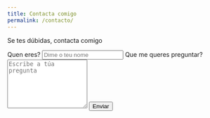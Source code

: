 ```yaml
---
title: Contacta comigo
permalink: /contacto/
---
```

Se tes dúbidas, contacta comigo

<form name="contact" method="POST" netlify>
    <label for="name">Quen eres?</label>
    <input type="text" name="name" id="name" autocomplete="name" placeholder="Dime o teu nome" required>
    <label for="message">Que me queres preguntar?</label>
    <textarea name="message" id="message" placeholder="Escribe a túa pregunta" rows="7" required></textarea>
    <button type="submit" name="submit">Enviar</button>
</form>
